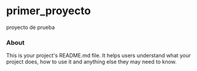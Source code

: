 primer_proyecto
===============

proyecto de prueba

### About

This is your project's README.md file. It helps users understand what your
project does, how to use it and anything else they may need to know.